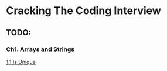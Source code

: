# Cracking The Coding Interview

## TODO:
### Ch1. Arrays and Strings
[1.1 Is Unique](https://github.com/Minamiciccc/CrackingTheCodingInterview/blob/master/src/Ch01ArraysAndStrings/Q1_01_Is_Unique.java)
